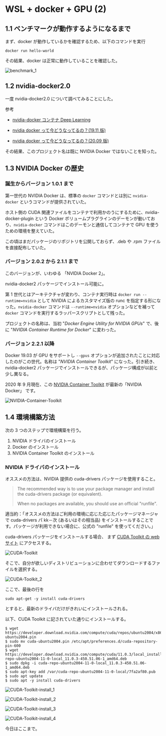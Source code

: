 # WSL + docker + GPU (2)

## 1.1 ベンチマークが動作するようになるまで

まず、docker が動作しているかを確認するため、以下のコマンドを実行

```
docker run hello-world
```

その結果、docker は正常に動作していることを確認した。

![benchmark_1](画像/0910/benchmark_1.png)

## 1.2 nvidia-docker2.0

一度 nvidia-docker2.0 について調べてみることにした。

参考

- [nvidia-docker コンテナ Deep Learning](https://blog.idcf.jp/entry/nvidia-docker#nvidia-docker-20)

- [nvidia docker って今どうなってるの？(19.11 版)](https://qiita.com/ksasaki/items/b20a785e1a0f610efa08)

- [nvidia docker って今どうなってるの？(20.09 版)](https://medium.com/nvidiajapan/nvidia-docker-%E3%81%A3%E3%81%A6%E4%BB%8A%E3%81%A9%E3%81%86%E3%81%AA%E3%81%A3%E3%81%A6%E3%82%8B%E3%81%AE-20-09-%E7%89%88-558fae883f44)

その結果、このプロジェクト名は既に NVIDIA Docker ではないことを知った。

## 1.3 NVIDIA Docker の歴史

### 誕生からバージョン 1.0.1 まで

第一世代の NVIDIA Docker は、標準の `docker` コマンドとは別に `nvidia-docker` というコマンドが提供されていた。

ホスト側の CUDA 関連ファイルをコンテナで利用かのうにするために、nvidia-docker-plugin という Docker ボリュームプラグラインのデーモンが動いており、`nvidia-docker` コマンドはこのデーモンと通信してコンテナで GPU を使うための環境を整えていた。

この頃はまだパッケージのリポジトリを公開しておらず、.deb や .rpm ファイルを直接配布していた。

### バージョン 2.0.2 から 2.1.1 まで

このバージョンが、いわゆる 「NVIDIA Docker 2」。

nvidia-docker2 パッケージでインストール可能に。

第 1 世代とはアーキテクチャが変わり、コンテナ実行時は `docker run --runtime=nvidia` として NVIDIA によるカスタマイズ版の runc を指定する形になった。`nvidia-docker` コマンドは `--runtime=nvidia` オプションなどを補って `docker` コマンドを実行するラッパースクリプトとして残った。

プロジェクトの名称は、当初 "_Docker Engine Utility for NVIDIA GPUs_" で、後に "_NVIDIA Container Runtime for Docker_" に変わった。

### バージョン 2.2.1 以降

Docker 19.03 が GPU をサポートし `--gpus` オプションが追加されたことに対応したのがこの世代。名称は "_NVIDIA Container Toolkit_" になった。引き続き、nvidia-docker2 パッケージでインストールできるが、パッケージ構成が以前と少し異なる。

2020 年 9 月現在、この [NVIDIA Container Toolkit](https://github.com/NVIDIA/nvidia-docker#nvidia-container-toolkit) が最新の「NVIDIA Docker」 です。

![NVIDIA-Container-Toolkit](画像/0910/NVIDIA_Container_Toolkit.png)

## 1.4 環境構築方法

次の 3 つのステップで環境構築を行う。

1. NVIDIA ドライバのインストール
2. Docker のインストール
3. NVIDIA Container Toolkit のインストール

### NVIDIA ドライバのインストール

オススメの方法は、NVIDIA 提供の cuda-drivers パッケージを使用すること。

> The recommended way is to use your package manager and install the cuda-drivers package (or equivalent).
>
> When no packages are available, you should use an official "runfile".

適当約：「オススメの方法はご利用の環境に応じた応じたパッケージマネージャで cuda-drivers パ kk－次 (あるいはその相当品) をインストールすることです。パッケージが利用できない場合に、公式の "runfile" を使ってください。」

cuda-drivers パッケージをインストールする場合、 まず [CUDA Toolkit の web サイト](https://developer.nvidia.com/cuda-toolkit) にアクセスする。

![CUDA-Toolkit](画像/0910/CUDA-toolkit.png)

そこで、自分が欲しいディストリビューションに合わせてダウンロードするファイルを選択する。

![CUDA-Toolkit_2](画像/0910/CUDA-toolkit_2.png)

ここで、最後の行を

```
sudo apt-get -y install cuda-drivers
```

とすると、最新のドライバだけがきれいにインストールされる。

以下、CUDA Toolkit に記されていた通りにインストールする。

```
$ wget https://developer.download.nvidia.com/compute/cuda/repos/ubuntu2004/x86_64/cuda-ubuntu2004.pin
$ sudo mv cuda-ubuntu2004.pin /etc/apt/preferences.d/cuda-repository-pin-600
$ wget https://developer.download.nvidia.com/compute/cuda/11.0.3/local_installers/cuda-repo-ubuntu2004-11-0-local_11.0.3-450.51.06-1_amd64.deb
$ sudo dpkg -i cuda-repo-ubuntu2004-11-0-local_11.0.3-450.51.06-1_amd64.deb
$ sudo apt-key add /var/cuda-repo-ubuntu2004-11-0-local/7fa2af80.pub
$ sudo apt update
$ sudo apt -y install cuda-drivers
```

![CUDA-Toolkit-install_1](画像/0910/CUDA-toolkit-install_1.png)

![CUDA-Toolkit-install_2](画像/0910/CUDA-toolkit-install_2.png)

![CUDA-Toolkit-install_3](画像/0910/CUDA-toolkit-install_3.png)

![CUDA-Toolkit-install_4](画像/0910/CUDA-toolkit-install_4.png)

今日はここまで。
